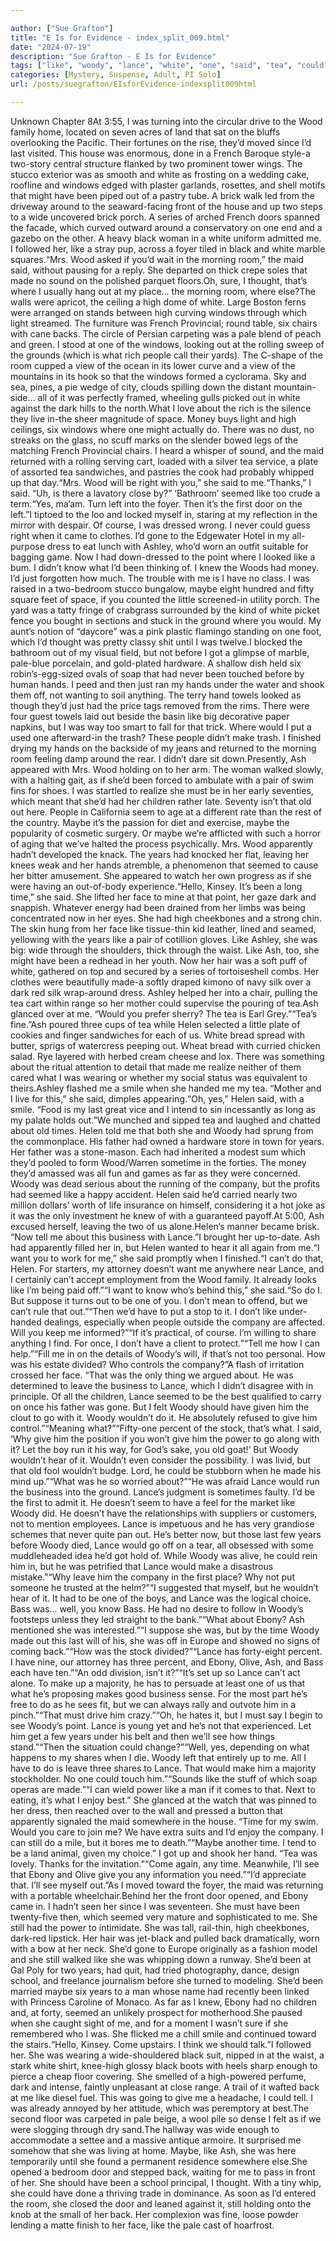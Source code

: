 ```yaml
---

author: ["Sue Grafton"]
title: "E Is for Evidence - index_split_009.html"
date: "2024-07-19"
description: "Sue Grafton - E Is for Evidence"
tags: ["like", "woody", "lance", "white", "one", "said", "tea", "could", "would", "ash", "wood", "maybe", "year", "seemed", "hand", "time", "helen", "two", "window", "door", "room", "high", "back", "make", "company"]
categories: [Mystery, Suspense, Adult, PI Solo]
url: /posts/suegrafton/EIsforEvidence-indexsplit009html

---
```



Unknown
Chapter 8At 3:55, I was turning into the circular drive to the Wood family home, located on seven acres of land that sat on the bluffs overlooking the Pacific. Their fortunes on the rise, they’d moved since I’d last visited. This house was enormous, done in a French Baroque style-a two-story central structure flanked by two prominent tower wings. The stucco exterior was as smooth and white as frosting on a wedding cake, roofline and windows edged with plaster garlands, rosettes, and shell motifs that might have been piped out of a pastry tube. A brick walk led from the driveway around to the seaward-facing front of the house and up two steps to a wide uncovered brick porch. A series of arched French doors spanned the facade, which curved outward around a conservatory on one end and a gazebo on the other. A heavy black woman in a white uniform admitted me. I followed her, like a stray pup, across a foyer tiled in black and white marble squares.“Mrs. Wood asked if you’d wait in the morning room,” the maid said, without pausing for a reply. She departed on thick crepe soles that made no sound on the polished parquet floors.Oh, sure, I thought, that’s where I usually hang out at my place... the morning room, where else?The walls were apricot, the ceiling a high dome of white. Large Boston ferns were arranged on stands between high curving windows through which light streamed. The furniture was French Provincial; round table, six chairs with cane backs. The circle of Persian carpeting was a pale blend of peach and green. I stood at one of the windows, looking out at the rolling sweep of the grounds (which is what rich people call their yards). The C-shape of the room cupped a view of the ocean in its lower curve and a view of the mountains in its hook so that the windows formed a cyclorama. Sky and sea, pines, a pie wedge of city, clouds spilling down the distant mountain-side... all of it was perfectly framed, wheeling gulls picked out in white against the dark hills to the north.What I love about the rich is the silence they live in-the sheer magnitude of space. Money buys light and high ceilings, six windows where one might actually do. There was no dust, no streaks on the glass, no scuff marks on the slender bowed legs of the matching French Provincial chairs. I heard a whisper of sound, and the maid returned with a rolling serving cart, loaded with a silver tea service, a plate of assorted tea sandwiches, and pastries the cook had probably whipped up that day.“Mrs. Wood will be right with you,” she said to me.“Thanks,” I said. “Uh, is there a lavatory close by?” ‘Bathroom’ seemed like too crude a term.“Yes, ma’am. Turn left into the foyer. Then it’s the first door on the left.”I tiptoed to the loo and locked myself in, staring at my reflection in the mirror with despair. Of course, I was dressed wrong. I never could guess right when it came to clothes. I’d gone to the Edgewater Hotel in my all-purpose dress to eat lunch with Ashley, who’d worn an outfit suitable for bagging game. Now I had down-dressed to the point where I looked like a bum. I didn’t know what I’d been thinking of. I knew the Woods had money. I’d just forgotten how much. The trouble with me is I have no class. I was raised in a two-bedroom stucco bungalow, maybe eight hundred and fifty square feet of space, if you counted the little screened-in utility porch. The yard was a tatty fringe of crabgrass surrounded by the kind of white picket fence you bought in sections and stuck in the ground where you would. My aunt’s notion of “daycore” was a pink plastic flamingo standing on one foot, which I’d thought was pretty classy shit until I was twelve.I blocked the bathroom out of my visual field, but not before I got a glimpse of marble, pale-blue porcelain, and gold-plated hardware. A shallow dish held six robin’s-egg-sized ovals of soap that had never been touched before by human hands. I peed and then just ran my hands under the water and shook them off, not wanting to soil anything. The terry hand towels looked as though they’d just had the price tags removed from the rims. There were four guest towels laid out beside the basin like big decorative paper napkins, but I was way too smart to fall for that trick. Where would I put a used one afterward-in the trash? These people didn’t make trash. I finished drying my hands on the backside of my jeans and returned to the morning room feeling damp around the rear. I didn’t dare sit down.Presently, Ash appeared with Mrs. Wood holding on to her arm. The woman walked slowly, with a halting gait, as if she’d been forced to ambulate with a pair of swim fins for shoes. I was startled to realize she must be in her early seventies, which meant that she’d had her children rather late. Seventy isn’t that old out here. People in California seem to age at a different rate than the rest of the country. Maybe it’s the passion for diet and exercise, maybe the popularity of cosmetic surgery. Or maybe we’re afflicted with such a horror of aging that we’ve halted the process psychically. Mrs. Wood apparently hadn’t developed the knack. The years had knocked her flat, leaving her knees weak and her hands atremble, a phenomenon that seemed to cause her bitter amusement. She appeared to watch her own progress as if she were having an out-of-body experience.“Hello, Kinsey. It’s been a long time,” she said. She lifted her face to mine at that point, her gaze dark and snappish. Whatever energy had been drained from her limbs was being concentrated now in her eyes. She had high cheekbones and a strong chin. The skin hung from her face like tissue-thin kid leather, lined and seamed, yellowing with the years like a pair of cotillion gloves. Like Ashley, she was big: wide through the shoulders, thick through the waist. Like Ash, too, she might have been a redhead in her youth. Now her hair was a soft puff of white, gathered on top and secured by a series of tortoiseshell combs. Her clothes were beautifully made-a softly draped kimono of navy silk over a dark red silk wrap-around dress. Ashley helped her into a chair, pulling the tea cart within range so her mother could supervise the pouring of tea.Ash glanced over at me. “Would you prefer sherry? The tea is Earl Grey.”“Tea’s fine.”Ash poured three cups of tea while Helen selected a little plate of cookies and finger sandwiches for each of us. White bread spread with butter, sprigs of watercress peeping out. Wheat bread with curried chicken salad. Rye layered with herbed cream cheese and lox. There was something about the ritual attention to detail that made me realize neither of them cared what I was wearing or whether my social status was equivalent to theirs.Ashley flashed me a smile when she handed me my tea. “Mother and I live for this,” she said, dimples appearing.“Oh, yes,” Helen said, with a smile. “Food is my last great vice and I intend to sin incessantly as long as my palate holds out.”We munched and sipped tea and laughed and chatted about old times. Helen told me that both she and Woody had sprung from the commonplace. His father had owned a hardware store in town for years. Her father was a stone-mason. Each had inherited a modest sum which they’d pooled to form Wood/Warren sometime in the forties. The money they’d amassed was all fun and games as far as they were concerned. Woody was dead serious about the running of the company, but the profits had seemed like a happy accident. Helen said he’d carried nearly two million dollars’ worth of life insurance on himself, considering it a hot joke as it was the only investment he knew of with a guaranteed payoff.At 5:00, Ash excused herself, leaving the two of us alone.Helen’s manner became brisk. “Now tell me about this business with Lance.”I brought her up-to-date. Ash had apparently filled her in, but Helen wanted to hear it all again from me.“I want you to work for me,” she said promptly when I finished.“I can’t do that, Helen. For starters, my attorney doesn’t want me anywhere near Lance, and I certainly can’t accept employment from the Wood family. It already looks like I’m being paid off.”“I want to know who’s behind this,” she said.“So do I. But suppose it turns out to be one of you. I don’t mean to offend, but we can’t rule that out.”“Then we’d have to put a stop to it. I don’t like under-handed dealings, especially when people outside the company are affected. Will you keep me informed?”“If it’s practical, of course. I’m willing to share anything I find. For once, I don’t have a client to protect.”“Tell me how I can help.”“Fill me in on the details of Woody’s will, if that’s not too personal. How was his estate divided? Who controls the company?”A flash of irritation crossed her face. “That was the only thing we argued about. He was determined to leave the business to Lance, which I didn’t disagree with in principle. Of all the children, Lance seemed to be the best qualified to carry on once his father was gone. But I felt Woody should have given him the clout to go with it. Woody wouldn’t do it. He absolutely refused to give him control.”“Meaning what?”“Fifty-one percent of the stock, that’s what. I said, ‘Why give him the position if you won’t give him the power to go along with it? Let the boy run it his way, for God’s sake, you old goat!’ But Woody wouldn’t hear of it. Wouldn’t even consider the possibility. I was livid, but that old fool wouldn’t budge. Lord, he could be stubborn when he made his mind up.”“What was he so worried about?”“He was afraid Lance would run the business into the ground. Lance’s judgment is sometimes faulty. I’d be the first to admit it. He doesn’t seem to have a feel for the market like Woody did. He doesn’t have the relationships with suppliers or customers, not to mention employees. Lance is impetuous and he has very grandiose schemes that never quite pan out. He’s better now, but those last few years before Woody died, Lance would go off on a tear, all obsessed with some muddleheaded idea he’d got hold of. While Woody was alive, he could rein him in, but he was petrified that Lance would make a disastrous mistake.”“Why leave him the company in the first place? Why not put someone he trusted at the helm?”“I suggested that myself, but he wouldn’t hear of it. It had to be one of the boys, and Lance was the logical choice. Bass was... well, you know Bass. He had no desire to follow in Woody’s footsteps unless they led straight to the bank.”“What about Ebony? Ash mentioned she was interested.”“I suppose she was, but by the time Woody made out this last will of his, she was off in Europe and showed no signs of coming back.”“How was the stock divided?”“Lance has forty-eight percent. I have nine, our attorney has three percent, and Ebony, Olive, Ash, and Bass each have ten.”“An odd division, isn’t it?”“It’s set up so Lance can’t act alone. To make up a majority, he has to persuade at least one of us that what he’s proposing makes good business sense. For the most part he’s free to do as he sees fit, but we can always rally and outvote him in a pinch.”“That must drive him crazy.”“Oh, he hates it, but I must say I begin to see Woody’s point. Lance is young yet and he’s not that experienced. Let him get a few years under his belt and then we’ll see how things stand.”“Then the situation could change?”“Well, yes, depending on what happens to my shares when I die. Woody left that entirely up to me. All I have to do is leave three shares to Lance. That would make him a majority stockholder. No one could touch him.”“Sounds like the stuff of which soap operas are made.”“I can wield power like a man if it comes to that. Next to eating, it’s what I enjoy best.” She glanced at the watch that was pinned to her dress, then reached over to the wall and pressed a button that apparently signaled the maid somewhere in the house. “Time for my swim. Would you care to join me? We have extra suits and I’d enjoy the company. I can still do a mile, but it bores me to death.”“Maybe another time. I tend to be a land animal, given my choice.” I got up and shook her hand. “Tea was lovely. Thanks for the invitation.”“Come again, any time. Meanwhile, I’ll see that Ebony and Olive give you any information you need.”“I’d appreciate that. I’ll see myself out.”As I moved toward the foyer, the maid was returning with a portable wheelchair.Behind her the front door opened, and Ebony came in. I hadn’t seen her since I was seventeen. She must have been twenty-five then, which seemed very mature and sophisticated to me. She still had the power to intimidate. She was tall, rail-thin, high cheekbones, dark-red lipstick. Her hair was jet-black and pulled back dramatically, worn with a bow at her neck. She’d gone to Europe originally as a fashion model and she still walked like she was whipping down a runway. She’d been at Gal Poly for two years, had quit, had tried photography, dance, design school, and freelance journalism before she turned to modeling. She’d been married maybe six years to a man whose name had recently been linked with Princess Caroline of Monaco. As far as I knew, Ebony had no children and, at forty, seemed an unlikely prospect for motherhood.She paused when she caught sight of me, and for a moment I wasn’t sure if she remembered who I was. She flicked me a chill smile and continued toward the stairs.“Hello, Kinsey. Come upstairs. I think we should talk.”I followed her. She was wearing a wide-shouldered black suit, nipped in at the waist, a stark white shirt, knee-high glossy black boots with heels sharp enough to pierce a cheap floor covering. She smelled of a high-powered perfume, dark and intense, faintly unpleasant at close range. A trail of it wafted back at me like diesel fuel. This was going to give me a headache, I could tell. I was already annoyed by her attitude, which was peremptory at best.The second floor was carpeted in pale beige, a wool pile so dense I felt as if we were slogging through dry sand.The hallway was wide enough to accommodate a settee and a massive antique armoire. It surprised me somehow that she was living at home. Maybe, like Ash, she was here temporarily until she found a permanent residence somewhere else.She opened a bedroom door and stepped back, waiting for me to pass in front of her. She should have been a school principal, I thought. With a tiny whip, she could have done a thriving trade in dominance. As soon as I’d entered the room, she closed the door and leaned against it, still holding onto the knob at the small of her back. Her complexion was fine, loose powder lending a matte finish to her face, like the pale cast of hoarfrost.

